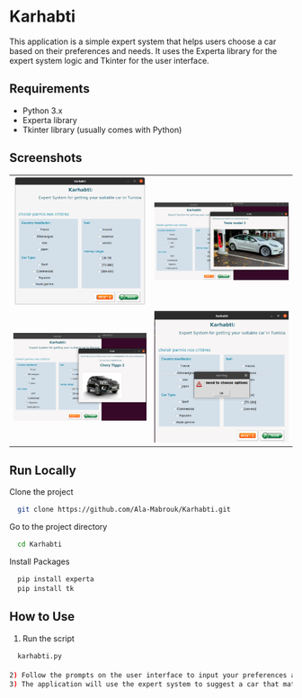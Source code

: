  
# Karhabti 
This application is a simple expert system that helps users choose a car based on their preferences and needs. It uses the Experta library for the expert system logic and Tkinter for the user interface.

## Requirements
- Python 3.x
- Experta library
- Tkinter library (usually comes with Python)

## Screenshots  
|  |  |
|--------------|--------------|
| ![Screenshot of the app's home screen](screenshot/mainScreen.png) | ![Screenshot of the app's exemple1 screen](screenshot/exemple1.png) |
| ![Screenshot of the app's default case](screenshot/defaultCase.png) | ![Screenshot of the app's conditions screen](screenshot/conditions.png) |

## Run Locally  

Clone the project  

~~~bash  
  git clone https://github.com/Ala-Mabrouk/Karhabti.git
~~~

Go to the project directory  

~~~bash  
  cd Karhabti
~~~

Install Packages  

~~~bash  
  pip install experta
  pip install tk
~~~


## How to Use
1) Run the script
~~~bash  
  karhabti.py

2) Follow the prompts on the user interface to input your preferences and needs
3) The application will use the expert system to suggest a car that match your criteria
